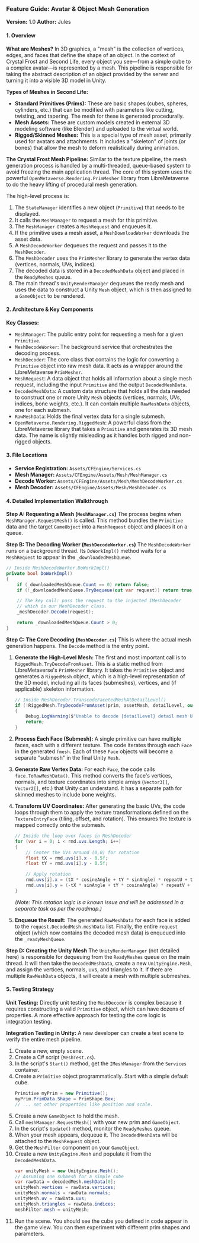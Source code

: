 ### **Feature Guide: Avatar & Object Mesh Generation**

**Version:** 1.0
**Author:** Jules

#### **1. Overview**

**What are Meshes?**
In 3D graphics, a "mesh" is the collection of vertices, edges, and faces that define the shape of an object. In the context of Crystal Frost and Second Life, every object you see—from a simple cube to a complex avatar—is represented by a mesh. This pipeline is responsible for taking the abstract description of an object provided by the server and turning it into a visible 3D model in Unity.

**Types of Meshes in Second Life:**
*   **Standard Primitives (Prims):** These are basic shapes (cubes, spheres, cylinders, etc.) that can be modified with parameters like cutting, twisting, and tapering. The mesh for these is generated procedurally.
*   **Mesh Assets:** These are custom models created in external 3D modeling software (like Blender) and uploaded to the virtual world.
*   **Rigged/Skinned Meshes:** This is a special type of mesh asset, primarily used for avatars and attachments. It includes a "skeleton" of joints (or bones) that allow the mesh to deform realistically during animation.

**The Crystal Frost Mesh Pipeline:**
Similar to the texture pipeline, the mesh generation process is handled by a multi-threaded, queue-based system to avoid freezing the main application thread. The core of this system uses the powerful `OpenMetaverse.Rendering.PrimMesher` library from LibreMetaverse to do the heavy lifting of procedural mesh generation.

The high-level process is:
1.  The `StateManager` identifies a new object (`Primitive`) that needs to be displayed.
2.  It calls the `MeshManager` to request a mesh for this primitive.
3.  The `MeshManager` creates a `MeshRequest` and enqueues it.
4.  If the primitive uses a mesh asset, a `MeshDownloadWorker` downloads the asset data.
5.  A `MeshDecodeWorker` dequeues the request and passes it to the `MeshDecoder`.
6.  The `MeshDecoder` uses the `PrimMesher` library to generate the vertex data (vertices, normals, UVs, indices).
7.  The decoded data is stored in a `DecodedMeshData` object and placed in the `ReadyMeshes` queue.
8.  The main thread's `UnityRenderManager` dequeues the ready mesh and uses the data to construct a Unity `Mesh` object, which is then assigned to a `GameObject` to be rendered.

#### **2. Architecture & Key Components**

**Key Classes:**
*   `MeshManager`: The public entry point for requesting a mesh for a given `Primitive`.
*   `MeshDecodeWorker`: The background service that orchestrates the decoding process.
*   `MeshDecoder`: The core class that contains the logic for converting a `Primitive` object into raw mesh data. It acts as a wrapper around the LibreMetaverse `PrimMesher`.
*   `MeshRequest`: A data object that holds all information about a single mesh request, including the input `Primitive` and the output `DecodedMeshData`.
*   `DecodedMeshData`: A custom data structure that holds all the data needed to construct one or more Unity `Mesh` objects (vertices, normals, UVs, indices, bone weights, etc.). It can contain multiple `RawMeshData` objects, one for each submesh.
*   `RawMeshData`: Holds the final vertex data for a single submesh.
*   `OpenMetaverse.Rendering.RiggedMesh`: A powerful class from the LibreMetaverse library that takes a `Primitive` and generates its 3D mesh data. The name is slightly misleading as it handles both rigged and non-rigged objects.

#### **3. File Locations**

*   **Service Registration:** `Assets/CFEngine/Services.cs`
*   **Mesh Manager:** `Assets/CFEngine/Assets/Mesh/MeshManager.cs`
*   **Decode Worker:** `Assets/CFEngine/Assets/Mesh/MeshDecodeWorker.cs`
*   **Mesh Decoder:** `Assets/CFEngine/Assets/Mesh/MeshDecoder.cs`

#### **4. Detailed Implementation Walkthrough**

**Step A: Requesting a Mesh (`MeshManager.cs`)**
The process begins when `MeshManager.RequestMesh()` is called. This method bundles the `Primitive` data and the target `GameObject` into a `MeshRequest` object and places it on a queue.

**Step B: The Decoding Worker (`MeshDecodeWorker.cs`)**
The `MeshDecodeWorker` runs on a background thread. Its `DoWorkImpl()` method waits for a `MeshRequest` to appear in the `_downloadedMeshQueue`.

```csharp
// Inside MeshDecodeWorker.DoWorkImpl()
private bool DoWorkImpl()
{
    if (_downloadedMeshQueue.Count == 0) return false;
    if (!_downloadedMeshQueue.TryDequeue(out var request)) return true;

    // The key call: pass the request to the injected IMeshDecoder
    // which is our MeshDecoder class.
    _meshDecoder.Decode(request);

    return _downloadedMeshQueue.Count > 0;
}
```

**Step C: The Core Decoding (`MeshDecoder.cs`)**
This is where the actual mesh generation happens. The `Decode` method is the entry point.

1.  **Generate the High-Level Mesh:** The first and most important call is to `RiggedMesh.TryDecodeFromAsset`. This is a static method from LibreMetaverse's `PrimMesher` library. It takes the `Primitive` object and generates a `RiggedMesh` object, which is a high-level representation of the 3D model, including all its faces (submeshes), vertices, and (if applicable) skeleton information.

    ```csharp
    // Inside MeshDecoder.TranscodeFacetedMeshAtDetailLevel()
    if (!RiggedMesh.TryDecodeFromAsset(prim, assetMesh, detailLevel, out RiggedMesh fmesh))
    {
        Debug.LogWarning($"Unable to decode {detailLevel} detail mesh UUID: {request.UUID}");
        return;
    }
    ```

2.  **Process Each Face (Submesh):** A single primitive can have multiple faces, each with a different texture. The code iterates through each `Face` in the generated `fmesh`. Each of these `Face` objects will become a separate "submesh" in the final Unity `Mesh`.

3.  **Generate Raw Vertex Data:** For each `Face`, the code calls `face.ToRawMeshData()`. This method converts the face's vertices, normals, and texture coordinates into simple arrays (`Vector3[]`, `Vector2[]`, etc.) that Unity can understand. It has a separate path for skinned meshes to include bone weights.

4.  **Transform UV Coordinates:** After generating the basic UVs, the code loops through them to apply the texture transformations defined on the `TextureEntryFace` (tiling, offset, and rotation). This ensures the texture is mapped correctly onto the submesh.

    ```csharp
    // Inside the loop over faces in MeshDecoder
    for (var i = 0; i < rmd.uvs.Length; i++)
    {
        // Center the UVs around (0,0) for rotation
        float tX = rmd.uvs[i].x - 0.5f;
        float tY = rmd.uvs[i].y - 0.5f;

        // Apply rotation
        rmd.uvs[i].x = (tX * cosineAngle + tY * sinAngle) * repeatU + textureEntryFace.OffsetU + 0.5f;
        rmd.uvs[i].y = (-tX * sinAngle + tY * cosineAngle) * repeatV + (1f - textureEntryFace.OffsetV) + 0.5f;
    }
    ```
    *(Note: This rotation logic is a known issue and will be addressed in a separate task as per the roadmap.)*

5.  **Enqueue the Result:** The generated `RawMeshData` for each face is added to the `request.DecodedMesh.meshData` list. Finally, the entire `request` object (which now contains the decoded mesh data) is enqueued into the `_readyMeshQueue`.

**Step D: Creating the Unity Mesh**
The `UnityRenderManager` (not detailed here) is responsible for dequeuing from the `ReadyMeshes` queue on the main thread. It will then take the `DecodedMeshData`, create a new `UnityEngine.Mesh`, and assign the vertices, normals, uvs, and triangles to it. If there are multiple `RawMeshData` objects, it will create a mesh with multiple submeshes.

#### **5. Testing Strategy**

**Unit Testing:**
Directly unit testing the `MeshDecoder` is complex because it requires constructing a valid `Primitive` object, which can have dozens of properties. A more effective approach for testing the core logic is integration testing.

**Integration Testing in Unity:**
A new developer can create a test scene to verify the entire mesh pipeline.
1.  Create a new, empty scene.
2.  Create a C# script (`MeshTest.cs`).
3.  In the script's `Start()` method, get the `IMeshManager` from the `Services` container.
4.  Create a `Primitive` object programmatically. Start with a simple default cube.
    ```csharp
    Primitive myPrim = new Primitive();
    myPrim.PrimData.Shape = PrimShape.Box;
    // ... set other properties like position and scale.
    ```
5.  Create a new `GameObject` to hold the mesh.
6.  Call `meshManager.RequestMesh()` with your new prim and `GameObject`.
7.  In the script's `Update()` method, monitor the `ReadyMeshes` queue.
8.  When your mesh appears, dequeue it. The `DecodedMeshData` will be attached to the `MeshRequest` object.
9.  Get the `MeshFilter` component on your `GameObject`.
10. Create a new `UnityEngine.Mesh` and populate it from the `DecodedMeshData`.
    ```csharp
    var unityMesh = new UnityEngine.Mesh();
    // Assuming one submesh for a simple cube
    var rawData = decodedMesh.meshData[0];
    unityMesh.vertices = rawData.vertices;
    unityMesh.normals = rawData.normals;
    unityMesh.uv = rawData.uvs;
    unityMesh.triangles = rawData.indices;
    meshFilter.mesh = unityMesh;
    ```
11. Run the scene. You should see the cube you defined in code appear in the game view. You can then experiment with different prim shapes and parameters.
